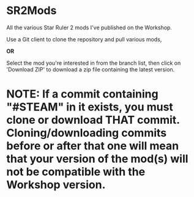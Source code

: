 # SR2Mods
All the various Star Ruler 2 mods I've published on the Workshop.

Use a Git client to clone the repository and pull various mods,

**OR**

Select the mod you're interested in from the branch list, then click on 'Download ZIP' to download a zip file containing the latest version.

# NOTE: If a commit containing "#STEAM" in it exists, you must clone or download THAT commit. Cloning/downloading commits before or after that one will mean that your version of the mod(s) will not be compatible with the Workshop version.
